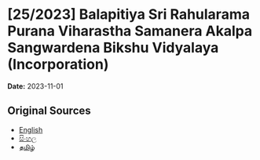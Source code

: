 # [25/2023] Balapitiya Sri Rahularama Purana Viharastha Samanera Akalpa Sangwardena Bikshu Vidyalaya (Incorporation)

**Date:** 2023-11-01

## Original Sources

- [English](https://documents.gov.lk/view/acts/2023/11/25-2023_E.pdf)
- [සිංහල](https://documents.gov.lk/view/acts/2023/11/25-2023_S.pdf)
- [தமிழ்](https://documents.gov.lk/view/acts/2023/11/25-2023_T.pdf)
